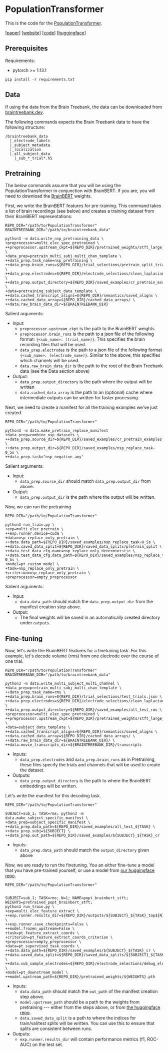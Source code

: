 # PopulationTransformer
This is the code for the [PopulationTransformer](https://arxiv.org/abs/2406.03044v4).

[[paper](https://arxiv.org/abs/2406.03044)] [[website](https://glchau.github.io/population-transformer/)] [[code](https://github.com/czlwang/PopulationTransformer)] [[huggingface](https://huggingface.co/PopulationTransformer/popt_brainbert_stft)] 


## Prerequisites
Requirements:
- pytorch >= 1.13.1
```
pip install -r requirements.txt
```

## Data
If using the data from the Brain Treebank, the data can be downloaded from [braintreebank.dev](https://braintreebank.dev).

The following commands expects the Brain Treebank data to have the following structure:
```
/braintreebank_data
  |_electrode_labels
  |_subject_metadata
  |_localization
  |_all_subject_data
    |_sub_*_trial*.h5
```

## Pretraining
The below commands assume that you will be using the PopulationTransformer in conjunction with BrainBERT. 
If you are, you will need to download the [BrainBERT](https://github.com/czlwang/BrainBERT) weights.

First, we write the BrainBERT features for pre-training. This command takes a list of brain recordings (see below) and creates a training dataset from their BrainBERT representations:
```
REPO_DIR="/path/to/PopulationTransformer"
BRAINTREEBANK_DIR="/path/to/braintreebank_data"

python3 -m data.write_nsp_pretraining_data \
+preprocessor=multi_elec_spec_pretrained \
++preprocessor.upstream_ckpt=${REPO_DIR}/pretrained_weights/stft_large_pretrained.pth \
+data_prep=pretrain_multi_subj_multi_chan_template \
++data_prep.task_name=nsp_pretraining \
++data_prep.brain_runs=${REPO_DIR}/trial_selections/pretrain_split_trials.json \
++data_prep.electrodes=${REPO_DIR}/electrode_selections/clean_laplacian.json \
++data_prep.output_directory=${REPO_DIR}/saved_examples/cr_pretrain_examples \
+data=pretraining_subject_data_template \
++data.cached_transcript_aligns=${REPO_DIR}/semantics/saved_aligns \
++data.cached_data_array=${REPO_DIR}/cached_data_arrays/ \
++data.raw_brain_data_dir=${BRAINTREEBANK_DIR}  
```
Salient arguments:
- Input:
    - `preprocessor.upstream_ckpt` is the path to the BrainBERT weights
    - `preprocessor.brain_runs` is the path to a json file of the following format: `{<sub_name>: [trial_name]}`. This specifies the brain recording files that will be used.
    - `data_prep.electrodes` is the path to a json file of the following format `{<sub_name>: [electrode_name]}`. Similar to the above, this specifies which channels will be used.
    - `data.raw_brain_data_dir` is the path to the root of the Brain Treebank data (see the Data section above)
- Output:
    - `data_prep.output_directory` is the path where the output will be written
    - `data.cached_data_array` is the path to an (optional) cache where intermediate outputs can be written for faster processing 

Next, we need to create a manifest for all the training examples we've just created. 
```
REPO_DIR="/path/to/PopulationTransformer"

python3 -m data.make_pretrain_replace_manifest +data_prep=combine_nsp_datasets \
++data_prep.source_dir=${REPO_DIR}/saved_examples/cr_pretrain_examples \
++data_prep.output_dir=${REPO_DIR}/saved_examples/nsp_replace_task-0_5s \
++data_prep.task="nsp_negative_any"
```
Salient arguments:
- Input:
    - `data_prep.source_dir` should match `data_prep.output_dir` from above.
- Output:
    - `data_prep.output_dir` is the path where the output will be written.

Now, we can run the pretraining
```
REPO_DIR="/path/to/PopulationTransformer"

python3 run_train.py \
+exp=multi_elec_pretrain \
++exp.runner.device=cuda \
+data=nsp_replace_only_pretrain \
++data.data_path=${REPO_DIR}/saved_examples/nsp_replace_task-0_5s \
++data.saved_data_split=${REPO_DIR}/saved_data_splits/pretrain_split \
++data.test_data_cfg.name=nsp_replace_only_deterministic \
++data.test_data_cfg.data_path=${REPO_DIR}/saved_examples/nsp_replace_task-0_5s \
+model=pt_custom_model \
+task=nsp_replace_only_pretrain \
+criterion=nsp_replace_only_pretrain \
+preprocessor=empty_preprocessor
```
Salient arguments:
- Input:
    - `data.data_path` should match the `data_prep.output_dir` from the manifest creation step above.
- Output: 
    - The final weights will be saved in an automatically created directory under `outputs`.

## Fine-tuning
Now, let's write the BrainBERT features for a finetuning task. For this example, let's decode volume (rms) from one electrode over the course of one trial.
```
REPO_DIR="/path/to/PopulationTransformer"
BRAINTREEBANK_DIR="/path/to/braintreebank_data"

python3 -m data.write_multi_subject_multi_channel \
+data_prep=pretrain_multi_subj_multi_chan_template \
++data_prep.task_name=rms \
++data_prep.brain_runs=${REPO_DIR}/trial_selections/test_trials.json \
++data_prep.electrodes=${REPO_DIR}/electrode_selections/clean_laplacian.json \
++data_prep.output_directory=${REPO_DIR}/saved_examples/all_test_rms \
+preprocessor=multi_elec_spec_pretrained \
++preprocessor.upstream_ckpt=${REPO_DIR}/pretrained_weights/stft_large_pretrained.pth \
+data=subject_data_template \
++data.cached_transcript_aligns=${REPO_DIR}/semantics/saved_aligns \
++data.cached_data_array=${REPO_DIR}/cached_data_arrays/ \
++data.raw_brain_data_dir=${BRAINTREEBANK_DIR}/ \
++data.movie_transcripts_dir=${BRAINTREEBANK_DIR}/transcripts
```
- Inputs:
    - `data_prep.electrodes` and `data_prep.brain_runs` as in Pretraining, these files specify the trials and channels that will be used to create the dataset.
- Outputs:
    - `data_prep.output_directory` is the path to where the BrainBERT embeddings will be written.


Let's write the manifest for this decoding task.
```
REPO_DIR="/path/to/PopulationTransformer"

SUBJECT=sub_1; TASK=rms; python3 -m data.make_subject_specific_manifest \
+data_prep=subject_specific_manifest \
++data_prep.data_path=${REPO_DIR}/saved_examples/all_test_${TASK} \
++data_prep.subj=${SUBJECT} \
++data_prep.out_path=${REPO_DIR}/saved_examples/${SUBJECT}_${TASK}_cr
```
- Inputs:
    - `data_prep.data_path` should match the `output_directory` given above

Now, we are ready to run the finetuning. You an either fine-tune a model that you have pre-trained yourself, or use a model from [our huggingface repo](https://huggingface.co/PopulationTransformer).
```
REPO_DIR="/path/to/PopulationTransformer"


SUBJECT=sub_1; TASK=rms; N=1; NAME=popt_brainbert_stft; WEIGHTS=pretrained_popt_brainbert_stft; 
python3 run_train.py \
+exp=multi_elec_feature_extract \
++exp.runner.results_dir=${REPO_DIR}/outputs/${SUBJECT}_${TASK}_top${N}_${NAME} \
++exp.runner.save_checkpoints=False \
++model.frozen_upstream=False \
+task=pt_feature_extract_coords \
+criterion=pt_feature_extract_coords_criterion \
+preprocessor=empty_preprocessor \
+data=pt_supervised_task_coords \
++data.data_path=${REPO_DIR}/saved_examples/${SUBJECT}_${TASK}_cr \
++data.saved_data_split=${REPO_DIR}/saved_data_splits/${SUBJECT}_${TASK}_fine_tuning \
++data.sub_sample_electrodes=${REPO_DIR}/electrode_selections/debug_electrodes.json \
+model=pt_downstream_model \
++model.upstream_path=${REPO_DIR}/pretrained_weights/${WEIGHTS}.pth 
```
- Inputs:
    - `data.data_path` should match the `out_path` of the manifest creation step above.
    - `model.upstream_path` should be a path to the weights from pretraining --- either from the steps above, or from [the huggingface repo](https://huggingface.co/PopulationTransformer).
    - `data.saved_data_split` is a path to where the indices for train/val/test splits will be written. You can use this to ensure that splits are consistent between runs.
- Outputs:
    - `exp.runner.results_dir` will contain performance metrics (f1, ROC-AUC) on the test set.
